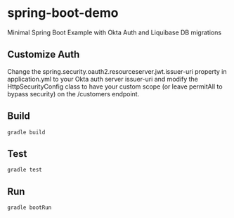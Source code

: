 # spring-boot-demo
Minimal Spring Boot Example with Okta Auth and Liquibase DB migrations

## Customize Auth
Change the spring.security.oauth2.resourceserver.jwt.issuer-uri property in application.yml to your Okta auth server issuer-uri and modify the HttpSecurityConfig class to have your custom scope (or leave permitAll to bypass security) on the /customers endpoint.

## Build
`gradle build`

## Test
`gradle test`

## Run
`gradle bootRun`
